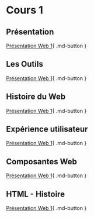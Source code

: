 # Cours 1

## Présentation

[Présentation Web 1](https://tim-montmorency.com/compendium/582-111%E2%80%93web1/autres/presentation-web-1.html){ .md-button }

## Les Outils

[Présentation Web 1](https://tim-montmorency.com/compendium/582-111%E2%80%93web1/autres/les-outils.html){ .md-button }

## Histoire du Web

[Présentation Web 1](https://tim-montmorency.com/compendium/582-111%E2%80%93web1/autres/histoire-du-web.html){ .md-button }

## Expérience utilisateur

[Présentation Web 1](https://tim-montmorency.com/compendium/582-111%E2%80%93web1/autres/experience-utilisateur.html){ .md-button }

## Composantes Web

[Présentation Web 1](https://tim-montmorency.com/compendium/582-111%E2%80%93web1/autres/composantes-web.html){ .md-button }

## HTML - Histoire

[Présentation Web 1](https://tim-montmorency.com/compendium/582-111%E2%80%93web1/autres/html-histoire.html){ .md-button }
